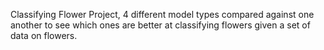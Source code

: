 Classifying Flower Project, 4 different model types compared against one another to see which ones are better at classifying flowers given a set of data on flowers.
